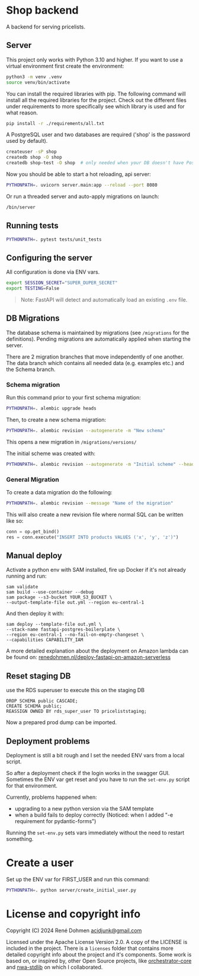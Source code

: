 # Shop backend

A backend for serving pricelists.

## Server

This project only works with Python 3.10 and higher.
If you want to use a virtual environment first create the environment:

```bash
python3 -m venv .venv
source venv/bin/activate
```

You can install the required libraries with pip. The following command will install all the required
libraries for the project. Check out the different files under requirements to more specifically see
which library is used and for what reason.

```bash
pip install -r ./requirements/all.txt
```

A PostgreSQL user and two databases are required ('shop' is the password used by default).

```bash
createuser -sP shop
createdb shop -O shop
createdb shop-test -O shop  # only needed when your DB doesn't have Postgres superuser privileges.
```

Now you should be able to start a hot reloading, api server:
```bash
PYTHONPATH=. uvicorn server.main:app --reload --port 8080
```

Or run a threaded server and auto-apply migrations on launch:
```bash
/bin/server
````

## Running tests
```bash
PYTHONPATH=. pytest tests/unit_tests
```

## Configuring the server

All configuration is done via ENV vars. 

```bash
export SESSION_SECRET="SUPER_DUPER_SECRET"
export TESTING=False
```

> Note: FastAPI will detect and automatically load an existing `.env` file. 

## DB Migrations

The database schema is maintained by migrations (see `/migrations` for the
definitions). Pending migrations are automatically applied when starting the
server.

There are 2 migration branches that move independently of one another. The data branch which contains
all needed data (e.g. examples etc.) and the Schema branch.

### Schema migration

Run this command prior to your first schema migration:

```bash
PYTHONPATH=. alembic upgrade heads
```

Then, to create a new schema migration:

```bash
PYTHONPATH=. alembic revision --autogenerate -m "New schema"
```

This opens a new migration in `/migrations/versions/`

The initial scheme was created with:

```bash
PYTHONPATH=. alembic revision --autogenerate -m "Initial scheme" --head=schema@head --version-path=migrations/versions/schema
```

### General Migration

To create a data migration do the following:

```bash
PYTHONPATH=. alembic revision --message "Name of the migration"
```

This will also create a new revision file where normal SQL can be written like so:

```python
conn = op.get_bind()
res = conn.execute("INSERT INTO products VALUES ('x', 'y', 'z')")
```

## Manual deploy

Activate a python env with SAM installed, fire up Docker if it's not already running and run:

```
sam validate
sam build --use-container --debug
sam package --s3-bucket YOUR_S3_BUCKET \
--output-template-file out.yml --region eu-central-1
```

And then deploy it with:

```
sam deploy --template-file out.yml \
--stack-name fastapi-postgres-boilerplate \
--region eu-central-1 --no-fail-on-empty-changeset \
--capabilities CAPABILITY_IAM
```

A more detailed explanation about the deployment on Amazon lambda can be found on: 
[renedohmen.nl/deploy-fastapi-on-amazon-serverless](https://www.renedohmen.nl/deploy-fastapi-on-amazon-serverless/)

## Reset staging DB

use the RDS superuser to execute this on the staging DB

```
DROP SCHEMA public CASCADE;
CREATE SCHEMA public;
REASSIGN OWNED BY rds_super_user TO priceliststaging;
```

Now a prepared prod dump can be imported.

## Deployment problems

Deployment is still a bit rough and I set the needed ENV vars from a local script.

So after a deployment check if the login works in the swagger GUI. Sometimes the ENV var get reset and you have to 
run the `set-env.py` script for that environment. 

Currently, problems happened when:
- upgrading to a new python version via the SAM template
- when a build fails to deploy correctly (Noticed: when I added "-e requirement for pydantic-forms")

Running the `set-env.py` sets vars immediately without the need to restart something.

# Create a user

Set up the ENV var for FIRST_USER and run this command:

```bash
PYTHONPATH=. python server/create_initial_user.py
```

# License and copyright info

Copyright (C) 2024 René Dohmen <acidjunk@gmail.com>

Licensed under the Apache License Version 2.0. A copy of the LICENSE is included in the project.
There is a `licenses` folder that contains more detailed copyright info about the project and it's 
components. Some work is based on, or inspired by, other Open Source projects, like 
[orchestrator-core](https://github.com/workfloworchestrator/orchestrator-core) and 
[nwa-stdlib](https://github.com/workfloworchestrator/nwa-stdlib) on which I collaborated.
